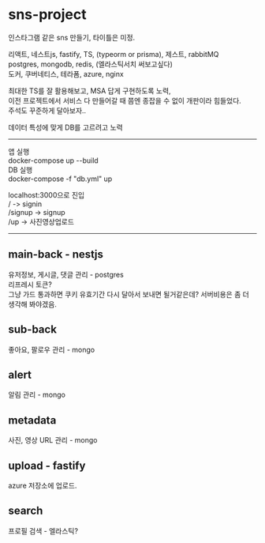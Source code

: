 # sns-project

인스타그램 같은 sns 만들기, 타이틀은 미정.

리액트, 네스트js, fastify, TS, (typeorm or prisma), 제스트, rabbitMQ  
postgres, mongodb, redis, (엘라스틱서치 써보고싶다)  
도커, 쿠버네티스, 테라폼, azure, nginx

최대한 TS를 잘 활용해보고, MSA 답게 구현하도록 노력,  
이전 프로젝트에서 서비스 다 만들어갈 때 쯤엔 종잡을 수 없이 개판이라 힘들었다.  
주석도 꾸준하게 달아보자..

데이터 특성에 맞게 DB를 고르려고 노력

---

앱 실행  
docker-compose up --build  
DB 실행  
docker-compose -f "db.yml" up

localhost:3000으로 진입  
/ -> signin  
/signup -> signup  
/up -> 사진영상업로드

---

## main-back - nestjs

유저정보, 게시글, 댓글 관리 - postgres  
리프레시 토큰?  
그냥 가드 통과하면 쿠키 유효기간 다시 달아서 보내면 될거같은데? 서버비용은 좀 더 생각해 봐야겠음.

## sub-back

좋아요, 팔로우 관리 - mongo

## alert

알림 관리 - mongo

## metadata

사진, 영상 URL 관리 - mongo

## upload - fastify

azure 저장소에 업로드.

## search

프로필 검색 - 엘라스틱?
